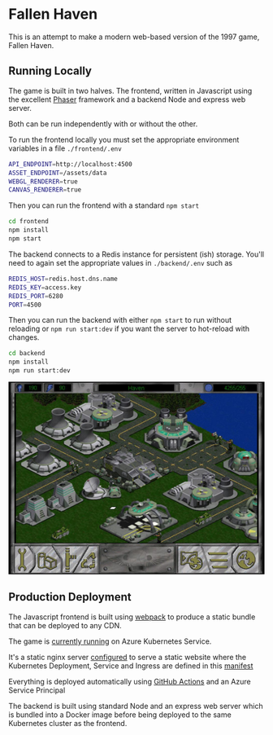 # Fallen Haven

This is an attempt to make a modern web-based version of the 1997 game, Fallen Haven.

## Running Locally

The game is built in two halves. The frontend, written in Javascript using the excellent [Phaser](https://phaser.io/) framework and a backend Node and express web server.

Both can be run independently with or without the other.

To run the frontend locally you must set the appropriate environment variables in a file `./frontend/.env`

```bash
API_ENDPOINT=http://localhost:4500
ASSET_ENDPOINT=/assets/data
WEBGL_RENDERER=true
CANVAS_RENDERER=true
```

Then you can run the frontend with a standard `npm start`

```bash
cd frontend
npm install
npm start
```

The backend connects to a Redis instance for persistent (ish) storage. You'll need to again set the appropriate values in `./backend/.env` such as


```bash
REDIS_HOST=redis.host.dns.name
REDIS_KEY=access.key
REDIS_PORT=6280
PORT=4500
```

Then you can run the backend with either `npm start` to run without reloading or `npm run start:dev` if you want the server to hot-reload with changes.

```bash
cd backend
npm install
npm run start:dev
```


![Fallen Haven Example](./img/fallen-haven-example.jpg)

## Production Deployment

The Javascript frontend is built using [webpack](./frontend/config/webpack.prod.js) to produce a static bundle that can be deployed to any CDN.

The game is [currently running](https://fallenhaven.jasoncabot.me) on Azure Kubernetes Service.

It's a static nginx server [configured](./frontend/nginx.conf) to serve a static website where the Kubernetes Deployment, Service and Ingress are defined in this [manifest](./manifests/frontend.yaml)

Everything is deployed automatically using [GitHub Actions](./.github/workflows/build-deploy-frontend.yml) and an Azure Service Principal

The backend is built using standard Node and an express web server which is bundled into a Docker image before being deployed to the same Kubernetes cluster as the frontend.
